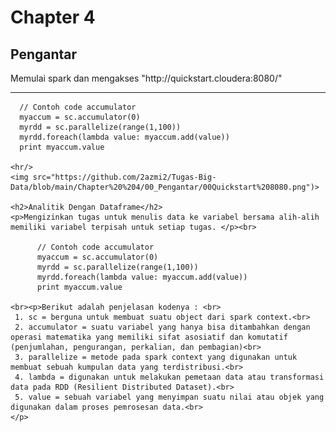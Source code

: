 <html>
  <head>
  </head>
  <body>
    <h1>Chapter 4</h1>
    <h2>Pengantar</h2>
    <p>Memulai spark dan mengakses "http://quickstart.cloudera:8080/" </p>
    <hr/>

      // Contoh code accumulator
      myaccum = sc.accumulator(0)
      myrdd = sc.parallelize(range(1,100))
      myrdd.foreach(lambda value: myaccum.add(value))
      print myaccum.value

    <hr/>
    <img src="https://github.com/2azmi2/Tugas-Big-Data/blob/main/Chapter%20%204/00_Pengantar/00Quickstart%208080.png")>

    <h2>Analitik Dengan Dataframe</h2>
    <p>Mengizinkan tugas untuk menulis data ke variabel bersama alih-alih memiliki variabel terpisah untuk setiap tugas. </p><br>

          // Contoh code accumulator
          myaccum = sc.accumulator(0)
          myrdd = sc.parallelize(range(1,100))
          myrdd.foreach(lambda value: myaccum.add(value))
          print myaccum.value

    <br><p>Berikut adalah penjelasan kodenya : <br>
     1. sc = berguna untuk membuat suatu object dari spark context.<br>
     2. accumulator = suatu variabel yang hanya bisa ditambahkan dengan operasi matematika yang memiliki sifat asosiatif dan komutatif (penjumlahan, pengurangan, perkalian, dan pembagian)<br>
     3. parallelize = metode pada spark context yang digunakan untuk membuat sebuah kumpulan data yang terdistribusi.<br>
     4. lambda = digunakan untuk melakukan pemetaan data atau transformasi data pada RDD (Resilient Distributed Dataset).<br>
     5. value = sebuah variabel yang menyimpan suatu nilai atau objek yang digunakan dalam proses pemrosesan data.<br>
    </p>

  </body>
</html>
